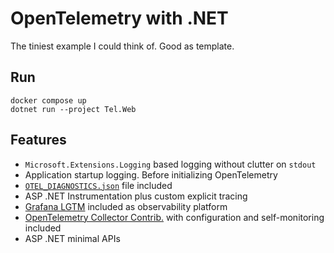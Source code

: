 # OpenTelemetry with .NET

The tiniest example I could think of. Good as template.

## Run

```shell
docker compose up
dotnet run --project Tel.Web
```

## Features

- `Microsoft.Extensions.Logging` based logging without clutter on `stdout`
- Application startup logging. Before initializing OpenTelemetry
- [`OTEL_DIAGNOSTICS.json`](https://github.com/open-telemetry/opentelemetry-dotnet/blob/main/src/OpenTelemetry/README.md#self-diagnostics) file included
- ASP .NET Instrumentation plus custom explicit tracing
- [Grafana LGTM](https://github.com/grafana/docker-otel-lgtm) included as observability platform
- [OpenTelemetry Collector Contrib.](https://github.com/open-telemetry/opentelemetry-collector-contrib) with configuration and self-monitoring included
- ASP .NET minimal APIs